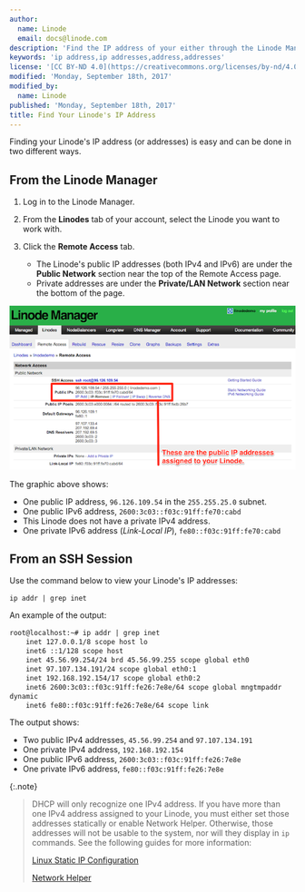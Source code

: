 ```yaml
---
author:
  name: Linode
  email: docs@linode.com
description: 'Find the IP address of your either through the Linode Manager or while in an SSH session.'
keywords: 'ip address,ip addresses,address,addresses'
license: '[CC BY-ND 4.0](https://creativecommons.org/licenses/by-nd/4.0)'
modified: 'Monday, September 18th, 2017'
modified_by:
  name: Linode
published: 'Monday, September 18th, 2017'
title: Find Your Linode's IP Address
---
```


Finding your Linode's IP address (or addresses) is easy and can be done in two different ways.

## From the Linode Manager

1.  Log in to the Linode Manager.

2.  From the **Linodes** tab of your account, select the Linode you want to work with.

3.  Click the **Remote Access** tab.

    - The Linode's public IP addresses (both IPv4 and IPv6) are under the **Public Network** section near the top of the Remote Access page.
    - Private addresses are under the **Private/LAN Network** section near the bottom of the page.

[![Public IPs.](/docs/assets/1711-remote_access_ips_small.png)](/docs/assets/1710-remote_access_ips.png)

The graphic above shows:

- One public IP address, `96.126.109.54` in the `255.255.25.0` subnet.
- One public IPv6 address, `2600:3c03::f03c:91ff:fe70:cabd`
- This Linode does not have a private IPv4 address.
- One private IPv6 address (*Link-Local IP*), `fe80::f03c:91ff:fe70:cabd`

## From an SSH Session

Use the command below to view your Linode's IP addresses:

    ip addr | grep inet

An example of the output:

    root@localhost:~# ip addr | grep inet
        inet 127.0.0.1/8 scope host lo
        inet6 ::1/128 scope host
        inet 45.56.99.254/24 brd 45.56.99.255 scope global eth0
        inet 97.107.134.191/24 scope global eth0:1
        inet 192.168.192.154/17 scope global eth0:2
        inet6 2600:3c03::f03c:91ff:fe26:7e8e/64 scope global mngtmpaddr dynamic
        inet6 fe80::f03c:91ff:fe26:7e8e/64 scope link

The output shows:

- Two public IPv4 addresses, `45.56.99.254` and `97.107.134.191`
- One private IPv4 address, `192.168.192.154`
- One public IPv6 address, `2600:3c03::f03c:91ff:fe26:7e8e`
- One private IPv6 address, `fe80::f03c:91ff:fe26:7e8e`

{:.note}
>
>DHCP will only recognize one IPv4 address. If you have more than one IPv4 address assigned to your Linode, you must either set those addresses statically or enable Network Helper. Otherwise, those addresses will not be usable to the system, nor will they display in `ip` commands. See the following guides for more information:
>
>[Linux Static IP Configuration](/docs/networking/linux-static-ip-configuration)
>
>[Network Helper](/docs/platform/network-helper)